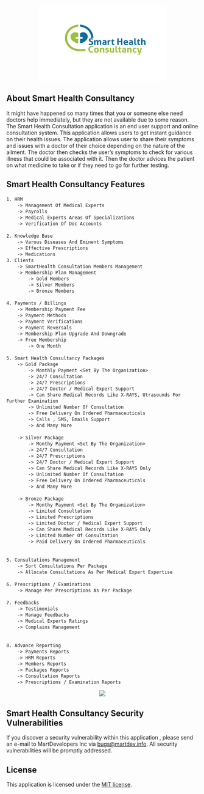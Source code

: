 <p align="center"><img length ="400" height ="200" src="https://github.com/MartDevelopers-Inc/Smart-Health-Consultancy/blob/master/Smart-Health%20Consultancy.png"></p>


## About Smart Health Consultancy 

It might have happened so many times that you or someone else need doctors help immediately, 
but they are not available due to some reason. The Smart Health Consultation application is an end user
support and online consultation system. This application allows users to get instant guidance on their health issues.
The application allows user to share their symptoms and issues with a doctor of their choice depending on the nature of the ailment. The doctor then checks  the user’s symptoms to check for various illness that could be associated with it.
Then the doctor advices the patient on what medicine to take or if they need to go for further testing.


## Smart Health Consultancy Features
```
1. HRM
    -> Management Of Medical Experts
    -> Payrolls
    -> Medical Experts Areas Of Specializations
    -> Verification Of Doc Accounts

2. Knowledge Base
    -> Varous Diseases And Eminent Symptoms
    -> Effective Prescriptions
    -> Medications
3. Clients
    -> SmartHealth Consultation Members Management
    -> Membership Plan Management
        -> Gold Members
        -> Silver Members
        -> Bronze Members

4. Payments / Billings
    -> Membership Payment Fee
    -> Payment Methods
    -> Payment Verifications
    -> Payment Reversals
    -> Membership Plan Upgrade And Downgrade
    -> Free Membership
        -> One Month

5. Smart Health Consultancy Packages
    -> Gold Package
        -> Monthly Payment <Set By The Organization>
        -> 24/7 Consultation
        -> 24/7 Prescriptions
        -> 24/7 Doctor / Medical Expert Support
        -> Can Share Medical Records Like X-RAYS, Utrasounds For Further Examination
        -> Unlimited Number Of Consultation
        -> Free Delivery On Ordered Pharmaceuticals
        -> Calls , SMS, Emails Support
        -> And Many More

    -> Silver Package
        -> Monthy Payment <Set By The Organization>
        -> 24/7 Consultation
        -> 24/7 Prescriptions
        -> 24/7 Doctor / Medical Expert Support
        -> Can Share Medical Records Like X-RAYS Only
        -> Unlimited Number Of Consultation
        -> Free Delivery On Ordered Pharmaceuticals
        -> And Many More

    -> Bronze Package
        -> Monthy Payment <Set By The Organization>
        -> Limited Consultation
        -> Limited Prescriptions
        -> Limited Doctor / Medical Expert Support
        -> Can Share Medical Records Like X-RAYS Only
        -> Limited Number Of Consultation
        -> Paid Delivery On Ordered Pharmaceuticals


5. Consultations Management
    -> Sort Consultations Per Package
    -> Allocate Consultations As Per Medical Expert Expertise

6. Prescriptions / Examinations
    -> Manage Per Prescriptions As Per Package

7. Feedbacks
    -> Testimonials
    -> Manage Feedbacks
    -> Medical Experts Ratings
    -> Complains Management


8. Advance Reporting
    -> Payments Reports
    -> HRM Reports
    -> Members Reports
    -> Packages Reports
    -> Consultation Reports
    -> Prescriptions / Examination Reports

```
<p align="center"><img src="https://github.com/MartDevelopers-Inc/Smart-Health-Consultancy-WebApplication/blob/master/Smart-Health-Consultancy.png"></p>

## Smart Health Consultancy Security Vulnerabilities

If you discover a security vulnerability within this application , please send an e-mail to MartDevelopers Inc via
 [bugs@martdev.info](mailto:martdevelopers254@gmail.com). All security vulnerabilities will be promptly addressed.

## License

This application is licensed under the [MIT license](https://opensource.org/licenses/MIT).
